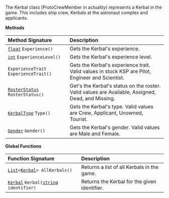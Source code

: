 The Kerbal class (ProtoCrewMember in actuality) represents a Kerbal in the game.  This includes ship crew, Kerbals at the astronaut complex and applicants.

**Methods**

| Method Signature | Description |
| :--- | :--- |
| [`float`](Numeric-Type) `Experience()` | Gets the Kerbal's experience. |
| [`int`](Numeric-Type) `ExperienceLevel()` | Gets the Kerbal's experience level. |
| `ExperienceTrait ExperienceTrait()` | Gets the Kerbal's experience trait.  Valid values in stock KSP are Pilot, Engineer and Scientist. |
| [`RosterStatus`](Enumeration-Type) `RosterStatus()` | Get's the Kerbal's status on the roster.  Valid values are Available, Assigned, Dead, and Missing. |
| [`KerbalType`](Enumeration-Type) `Type()` | Gets the Kerbal's type.  Valid values are Crew, Applicant, Unowned, Tourist. |
| [`Gender`](Enumeration-Type) `Gender()` | Gets the Kerbal's gender.  Valid values are Male and Female. |

**Global Functions**

| Function Signature| Description |
| :--- | :--- |
| [`List`](List-Type)`<`[`Kerbal`](Kerbal-Type)`> AllKerbals()` | Returns a list of all Kerbals in the game. |
| [`Kerbal`](Kerbal-Type) `Kerbal(`[`string`](String-Type)` identifier)` | Returns the Kerbal for the given identifier. |
